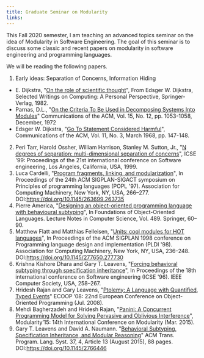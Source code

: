 ```yaml
---
title: Graduate Seminar on Modularity
links:
---
```


This Fall 2020 semester, I am teaching an advanced topics seminar on 
the idea of Modularity in Software Engineering.
The goal of this seminar is to discuss some classic and recent papers 
on modularity in software engineering and programming languages.  

We will be reading the following papers. 

1. Early ideas: Separation of Concerns, Information Hiding
 - E. Dijkstra, "[On the role of scientific thought](https://www.cs.utexas.edu/users/EWD/transcriptions/EWD04xx/EWD447.html)", 
   From Edsger W. Dijkstra, Selected Writings on Computing: A Personal Perspective, Springer-Verlag, 1982. 
 - Parnas, D.L., "[On the Criteria To Be Used in Decomposing Systems Into Modules](https://dl.acm.org/doi/10.1145/361598.361623)" 
   Communications of the ACM, Vol. 15, No. 12, pp. 1053-1058, December, 1972 
 - Edsger W. Dijkstra, "[Go To Statement Considered Harmful](http://www.acm.org/classics/oct95/)", 
   Communications of the ACM, Vol. 11, No. 3, March 1968, pp. 147-148.
2. Peri Tarr, Harold Ossher, William Harrison, Stanley M. Sutton, Jr., 
   "[N degrees of separation: multi-dimensional separation of concerns](https://ieeexplore.ieee.org/document/841000)", 
   ICSE '99: Proceedings of the 21st international conference on Software engineering, Los Angeles, California, USA, 1999.
3. Luca Cardelli, "[Program fragments, linking, and modularization](http://lucacardelli.name/Papers/Linking.A4.pdf)", In Proceedings of the 24th ACM SIGPLAN-SIGACT 
   symposium on Principles of programming languages (POPL '97). Association for Computing Machinery, New York, NY, USA, 266–277. DOI:https://doi.org/10.1145/263699.263735
4. Pierre America, "[Designing an object-oriented programming language with behavioural subtyping](https://www.researchgate.net/profile/Pierre_America/publication/221501695_Designing_an_Object-Oriented_Programming_Language_with_Behavioural_Subtyping/links/00b7d52e0f188abba4000000.pdf)",
   In Foundations of Object-Oriented Languages. Lecture Notes in Computer Science, Vol. 489. Springer, 60–90.
5. Matthew Flatt and Matthias Felleisen, "[Units: cool modules for HOT languages](https://dl.acm.org/doi/abs/10.1145/277650.277730)", 
   In Proceedings of the ACM SIGPLAN 1998 conference on Programming language design and implementation (PLDI '98).
   Association for Computing Machinery, New York, NY, USA, 236–248. DOI:https://doi.org/10.1145/277650.277730
6. Krishna Kishore Dhara and Gary T. Leavens, "[Forcing behavioral subtyping through specification inheritance](https://ieeexplore.ieee.org/abstract/document/493421/)", 
   In Proceedings of the 18th international conference on Software engineering (ICSE '96). IEEE Computer Society, USA, 258–267.
7. Hridesh Rajan and Gary Leavens, "[Ptolemy: A Language with Quantified, Typed Events](https://lab-design.github.io/papers/ECOOP-2008/)" 
   ECOOP ’08: 22nd European Conference on Object-Oriented Programming (Jul. 2008).
8. Mehdi Bagherzadeh and Hridesh Rajan, "[Panini: A Concurrent Programming Model 
   for Solving Pervasive and Oblivious Interference](https://lab-design.github.io/papers/MODULARITY-15/)", 
   Modularity’15: 14th International Conference on Modularity (Mar. 2015).
9. Gary T. Leavens and David A. Naumann. "[Behavioral Subtyping, Specification Inheritance, and Modular Reasoning](https://dl.acm.org/doi/abs/10.1145/2766446)" 
   ACM Trans. Program. Lang. Syst. 37, 4, Article 13 (August 2015), 88 pages. DOI:https://doi.org/10.1145/2766446
